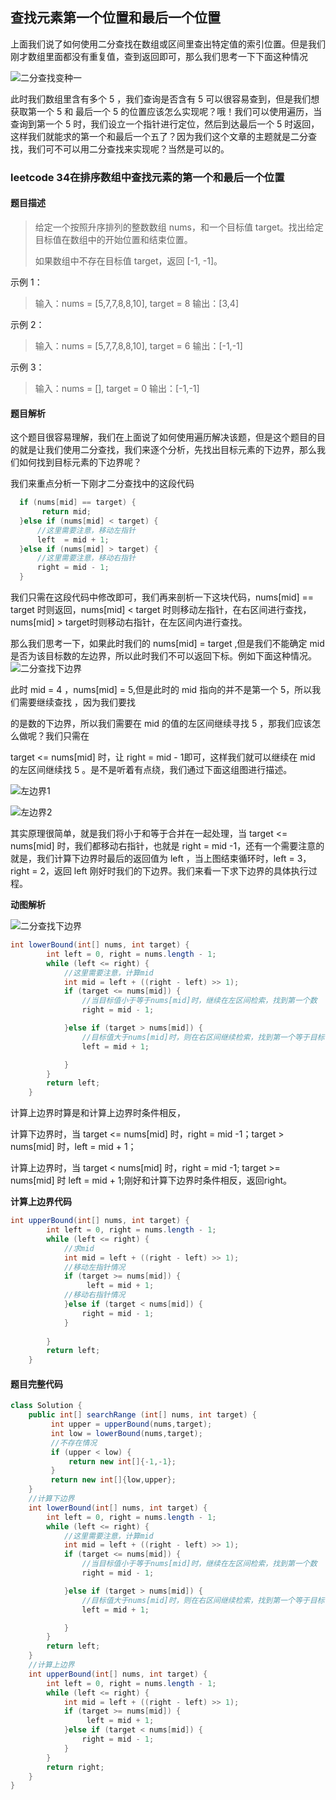 ## 查找元素第一个位置和最后一个位置

上面我们说了如何使用二分查找在数组或区间里查出特定值的索引位置。但是我们刚才数组里面都没有重复值，查到返回即可，那么我们思考一下下面这种情况

![二分查找变种一](https://cdn.jsdelivr.net/gh/tan45du/photobed@master/photo/二分查找变种一.3axfe8rq0ei0.png)



此时我们数组里含有多个 5 ，我们查询是否含有 5 可以很容易查到，但是我们想获取第一个 5 和 最后一个 5 的位置应该怎么实现呢？哦！我们可以使用遍历，当查询到第一个 5 时，我们设立一个指针进行定位，然后到达最后一个 5 时返回，这样我们就能求的第一个和最后一个五了？因为我们这个文章的主题就是二分查找，我们可不可以用二分查找来实现呢？当然是可以的。

### leetcode 34在排序数组中查找元素的第一个和最后一个位置

#### 题目描述

> 给定一个按照升序排列的整数数组 nums，和一个目标值 target。找出给定目标值在数组中的开始位置和结束位置。
>
> 如果数组中不存在目标值 target，返回 [-1, -1]。


示例 1：

> 输入：nums = [5,7,7,8,8,10], target = 8
> 输出：[3,4]

示例 2：

> 输入：nums = [5,7,7,8,8,10], target = 6
> 输出：[-1,-1]

示例 3：

> 输入：nums = [], target = 0
> 输出：[-1,-1]

#### 题目解析

这个题目很容易理解，我们在上面说了如何使用遍历解决该题，但是这个题目的目的就是让我们使用二分查找，我们来逐个分析，先找出目标元素的下边界，那么我们如何找到目标元素的下边界呢？

我们来重点分析一下刚才二分查找中的这段代码

```java
  if (nums[mid] == target) {
       return mid;
  }else if (nums[mid] < target) {
      //这里需要注意，移动左指针
      left  = mid + 1;
  }else if (nums[mid] > target) {
      //这里需要注意，移动右指针
      right = mid - 1;
  } 
```

我们只需在这段代码中修改即可，我们再来剖析一下这块代码，nums[mid] == target 时则返回，nums[mid] < target 时则移动左指针，在右区间进行查找， nums[mid]  >  target时则移动右指针，在左区间内进行查找。

那么我们思考一下，如果此时我们的 nums[mid] = target ,但是我们不能确定 mid 是否为该目标数的左边界，所以此时我们不可以返回下标。例如下面这种情况。![二分查找下边界](https://cdn.jsdelivr.net/gh/tan45du/photobed@master/photo/二分查找下边界.m9m083jempc.png)



此时 mid = 4 ，nums[mid] = 5,但是此时的 mid 指向的并不是第一个 5，所以我们需要继续查找 ，因为我们要找

的是数的下边界，所以我们需要在 mid 的值的左区间继续寻找 5 ，那我们应该怎么做呢？我们只需在 

target <= nums[mid] 时，让 right = mid - 1即可，这样我们就可以继续在 mid 的左区间继续找 5 。是不是听着有点绕，我们通过下面这组图进行描述。

![左边界1](https://cdn.jsdelivr.net/gh/tan45du/photobed@master/photo/左边界1.5o2ihokjfg80.png)

![左边界2](https://cdn.jsdelivr.net/gh/tan45du/photobed@master/photo/左边界2.5wazlfm298s0.png)



其实原理很简单，就是我们将小于和等于合并在一起处理，当 target <= nums[mid] 时，我们都移动右指针，也就是 right  = mid -1，还有一个需要注意的就是，我们计算下边界时最后的返回值为 left ，当上图结束循环时，left = 3，right = 2，返回 left 刚好时我们的下边界。我们来看一下求下边界的具体执行过程。

**动图解析**

![二分查找下边界](https://cdn.jsdelivr.net/gh/tan45du/photobed@master/photo/二分查找下边界.u1cidx99yio.gif)

```java
int lowerBound(int[] nums, int target) {
        int left = 0, right = nums.length - 1;
        while (left <= right) {
            //这里需要注意，计算mid
            int mid = left + ((right - left) >> 1);
            if (target <= nums[mid]) {
                //当目标值小于等于nums[mid]时，继续在左区间检索，找到第一个数
                right = mid - 1;

            }else if (target > nums[mid]) {
                //目标值大于nums[mid]时，则在右区间继续检索，找到第一个等于目标值的数
                left = mid + 1;

            }
        }
        return left;
    }
```



计算上边界时算是和计算上边界时条件相反，

计算下边界时，当  target <= nums[mid]  时，right = mid -1；target > nums[mid] 时，left = mid + 1；

计算上边界时，当  target < nums[mid] 时，right = mid -1; target >= nums[mid] 时 left = mid + 1;刚好和计算下边界时条件相反，返回right。

**计算上边界代码**

```java
int upperBound(int[] nums, int target) {
        int left = 0, right = nums.length - 1;
        while (left <= right) {
            //求mid
            int mid = left + ((right - left) >> 1);
            //移动左指针情况
            if (target >= nums[mid]) {
                 left = mid + 1; 
            //移动右指针情况
            }else if (target < nums[mid]) {
                right = mid - 1;
            }
            
        }
        return left;
    }
```

#### **题目完整代码**

```java
class Solution {
    public int[] searchRange (int[] nums, int target) {
         int upper = upperBound(nums,target);
         int low = lowerBound(nums,target);  
         //不存在情况
         if (upper < low) {
             return new int[]{-1,-1};
         }
         return new int[]{low,upper};
    }
    //计算下边界
    int lowerBound(int[] nums, int target) {
        int left = 0, right = nums.length - 1;
        while (left <= right) {
            //这里需要注意，计算mid
            int mid = left + ((right - left) >> 1);
            if (target <= nums[mid]) {
                //当目标值小于等于nums[mid]时，继续在左区间检索，找到第一个数
                right = mid - 1;

            }else if (target > nums[mid]) {
                //目标值大于nums[mid]时，则在右区间继续检索，找到第一个等于目标值的数
                left = mid + 1;

            }
        }
        return left;
    }
    //计算上边界
    int upperBound(int[] nums, int target) {
        int left = 0, right = nums.length - 1;
        while (left <= right) {          
            int mid = left + ((right - left) >> 1);
            if (target >= nums[mid]) {
                 left = mid + 1;               
            }else if (target < nums[mid]) {
                right = mid - 1;
            }            
        }
        return right;
    }
}
```

